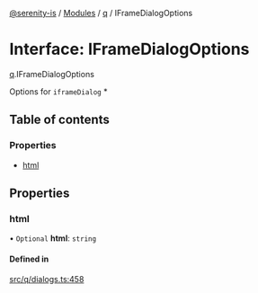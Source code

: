 [@serenity-is](../README.md) / [Modules](../modules.md) / [q](../modules/q.md) / IFrameDialogOptions

# Interface: IFrameDialogOptions

[q](../modules/q.md).IFrameDialogOptions

Options for `iframeDialog` *

## Table of contents

### Properties

- [html](q.IFrameDialogOptions.md#html)

## Properties

### html

• `Optional` **html**: `string`

#### Defined in

[src/q/dialogs.ts:458](https://github.com/serenity-is/serenity/blob/master/packages/corelib/src/q/dialogs.ts#L458)
